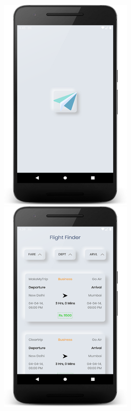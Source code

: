 <img src="https://github.com/Lakshyasukhralia/FlightBookingApp/blob/master/screens/device-2020-08-06-164600.png" width="400" height="650">                <img src="https://github.com/Lakshyasukhralia/FlightBookingApp/blob/master/screens/device-2020-08-06-164423.png" width="400" height="650">

